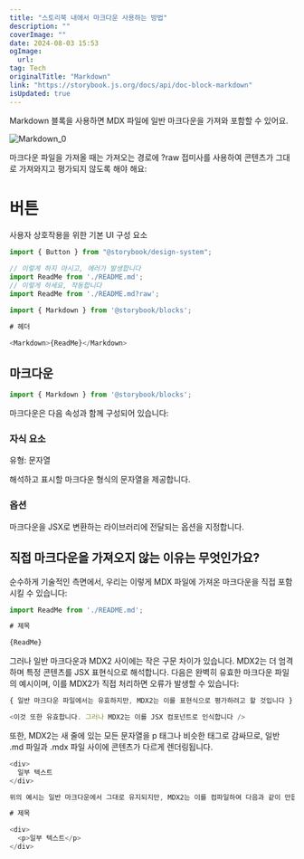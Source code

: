 ```yaml
---
title: "스토리북 내에서 마크다운 사용하는 방법"
description: ""
coverImage: ""
date: 2024-08-03 15:53
ogImage: 
  url: 
tag: Tech
originalTitle: "Markdown"
link: "https://storybook.js.org/docs/api/doc-block-markdown"
isUpdated: true
---
```







Markdown 블록을 사용하면 MDX 파일에 일반 마크다운을 가져와 포함할 수 있어요.

![Markdown_0](/assets/img/Markdown_0.png)

마크다운 파일을 가져올 때는 가져오는 경로에 ?raw 접미사를 사용하여 콘텐츠가 그대로 가져와지고 평가되지 않도록 해야 해요:

# 버튼

사용자 상호작용을 위한 기본 UI 구성 요소

```js
import { Button } from "@storybook/design-system";
```



```js
// 이렇게 하지 마시고, 에러가 발생합니다
import ReadMe from './README.md';
// 이렇게 하세요, 작동합니다
import ReadMe from './README.md?raw';

import { Markdown } from '@storybook/blocks';

# 헤더

<Markdown>{ReadMe}</Markdown>
```

## 마크다운

```js
import { Markdown } from '@storybook/blocks';
```

마크다운은 다음 속성과 함께 구성되어 있습니다:



### 자식 요소

유형: 문자열

해석하고 표시할 마크다운 형식의 문자열을 제공합니다.

### 옵션



마크다운을 JSX로 변환하는 라이브러리에 전달되는 옵션을 지정합니다.

## 직접 마크다운을 가져오지 않는 이유는 무엇인가요?

순수하게 기술적인 측면에서, 우리는 이렇게 MDX 파일에 가져온 마크다운을 직접 포함시킬 수 있습니다:

```js
import ReadMe from './README.md';

# 제목

{ReadMe}
```



그러나 일반 마크다운과 MDX2 사이에는 작은 구문 차이가 있습니다. MDX2는 더 엄격하며 특정 콘텐츠를 JSX 표현식으로 해석합니다. 다음은 완벽히 유효한 마크다운 파일의 예시이며, 이를 MDX2가 직접 처리하면 오류가 발생할 수 있습니다:

```js
{ 일반 마크다운 파일에서는 유효하지만, MDX2는 이를 표현식으로 평가하려고 할 것입니다 }

<이것 또한 유효합니다. 그러나 MDX2는 이를 JSX 컴포넌트로 인식합니다 />
```

또한, MDX2는 새 줄에 있는 모든 문자열을 p 태그나 비슷한 태그로 감싸므로, 일반 .md 파일과 .mdx 파일 사이에 콘텐츠가 다르게 렌더링됩니다.

```js
<div>
  일부 텍스트
</div>

위의 예시는 일반 마크다운에서 그대로 유지되지만, MDX2는 이를 컴파일하여 다음과 같이 만듭니다:

# 제목

<div>
  <p>일부 텍스트</p>
</div>
```